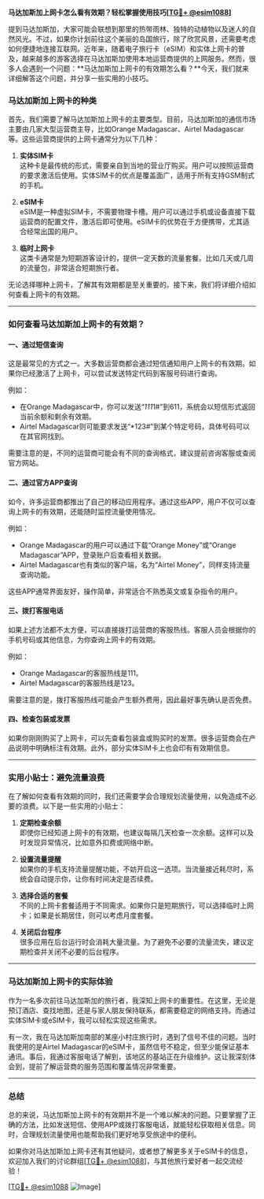 **马达加斯加上网卡怎么看有效期？轻松掌握使用技巧[[TG💪+ @esim1088](https://t.me/s/esim1088)]**

提到马达加斯加，大家可能会联想到那里的热带雨林、独特的动植物以及迷人的自然风光。不过，如果你计划前往这个美丽的岛国旅行，除了欣赏风景，还需要考虑如何便捷地连接互联网。近年来，随着电子旅行卡（eSIM）和实体上网卡的普及，越来越多的游客选择在马达加斯加使用本地运营商提供的上网服务。然而，很多人会遇到一个问题：**马达加斯加上网卡的有效期怎么看？**今天，我们就来详细解答这个问题，并分享一些实用的小技巧。

### 马达加斯加上网卡的种类

首先，我们需要了解马达加斯加上网卡的主要类型。目前，马达加斯加的通信市场主要由几家大型运营商主导，比如Orange Madagascar、Airtel Madagascar等。这些运营商提供的上网卡通常分为以下几种：

1. **实体SIM卡**  
   这种卡是最传统的形式，需要亲自到当地的营业厅购买。用户可以按照运营商的要求激活后使用。实体SIM卡的优点是覆盖面广，适用于所有支持GSM制式的手机。

2. **eSIM卡**  
   eSIM是一种虚拟SIM卡，不需要物理卡槽。用户可以通过手机或设备直接下载运营商的配置文件，激活后即可使用。eSIM卡的优势在于方便携带，尤其适合经常出国的用户。

3. **临时上网卡**  
   这类卡通常是为短期游客设计的，提供一定天数的流量套餐。比如几天或几周的流量包，非常适合短期旅行者。

无论选择哪种上网卡，了解其有效期都是至关重要的。接下来，我们将详细介绍如何查看上网卡的有效期。

---

### 如何查看马达加斯加上网卡的有效期？

#### 一、通过短信查询
这是最常见的方式之一。大多数运营商都会通过短信通知用户上网卡的有效期。如果你已经激活了上网卡，可以尝试发送特定代码到客服号码进行查询。

例如：
- 在Orange Madagascar中，你可以发送“*111*1#”到611，系统会以短信形式返回当前余额和剩余有效期。
- Airtel Madagascar则可能要求发送“*123#”到某个特定号码，具体号码可以在其官网找到。

需要注意的是，不同的运营商可能会有不同的查询格式，建议提前咨询客服或查阅官方网站。

#### 二、通过官方APP查询
如今，许多运营商都推出了自己的移动应用程序。通过这些APP，用户不仅可以查询上网卡的有效期，还能随时监控流量使用情况。

例如：
- Orange Madagascar的用户可以通过下载“Orange Money”或“Orange Madagascar”APP，登录账户后查看相关数据。
- Airtel Madagascar也有类似的客户端，名为“Airtel Money”，同样支持流量查询功能。

这些APP通常界面友好，操作简单，非常适合不熟悉英文或复杂指令的用户。

#### 三、拨打客服电话
如果上述方法都不太方便，可以直接拨打运营商的客服热线。客服人员会根据你的手机号码或其他信息，为你查询上网卡的有效期。

例如：
- Orange Madagascar的客服热线是111。
- Airtel Madagascar的客服热线是123。

需要注意的是，拨打客服热线可能会产生额外费用，因此最好事先确认是否免费。

#### 四、检查包装或发票
如果你刚刚购买了上网卡，可以先查看包装盒或购买时的发票。很多运营商会在产品说明中明确标注有效期。此外，部分实体SIM卡上也会印有有效期信息。

---

### 实用小贴士：避免流量浪费

在了解如何查看有效期的同时，我们还需要学会合理规划流量使用，以免造成不必要的浪费。以下是一些实用的小贴士：

1. **定期检查余额**  
   即使你已经知道上网卡的有效期，也建议每隔几天检查一次余额。这样可以及时发现异常情况，比如意外扣费或网络中断。

2. **设置流量提醒**  
   如果你的手机支持流量提醒功能，不妨开启这一选项。当流量接近耗尽时，系统会自动提示你，让你有时间决定是否续费。

3. **选择合适的套餐**  
   不同的上网卡套餐适用于不同需求。如果你只是短期旅行，可以选择临时上网卡；如果是长期居住，则可以考虑月度套餐。

4. **关闭后台程序**  
   很多应用在后台运行时会消耗大量流量。为了避免不必要的流量流失，建议定期检查并关闭不必要的后台程序。

---

### 马达加斯加上网卡的实际体验

作为一名多次前往马达加斯加的旅行者，我深知上网卡的重要性。在这里，无论是预订酒店、查找地图，还是与家人朋友保持联系，都需要稳定的网络支持。而通过实体SIM卡或eSIM卡，我可以轻松实现这些需求。

有一次，我在马达加斯加南部的某座小村庄旅行时，遇到了信号不佳的问题。当时我使用的是Airtel Madagascar的eSIM卡，虽然信号不稳定，但至少能保证基本通讯。事后，我通过客服电话了解到，该地区的基站正在升级维护。这让我深刻体会到，提前了解运营商的服务范围和覆盖情况非常重要。

---

### 总结

总的来说，马达加斯加上网卡的有效期并不是一个难以解决的问题。只要掌握了正确的方法，比如发送短信、使用APP或拨打客服电话，就能轻松获取相关信息。同时，合理规划流量使用也能帮助我们更好地享受旅途中的便利。

如果你对马达加斯加上网卡还有其他疑问，或者想了解更多关于eSIM卡的信息，欢迎加入我们的讨论群组[[TG💪+ @esim1088](https://t.me/s/esim1088)]，与其他旅行爱好者一起交流经验！

[[TG💪+ @esim1088](https://t.me/s/esim1088) ![Image](https://i.postimg.cc/4NQfJmqS/Snipaste-2025-05-13-00-14-12.png)]